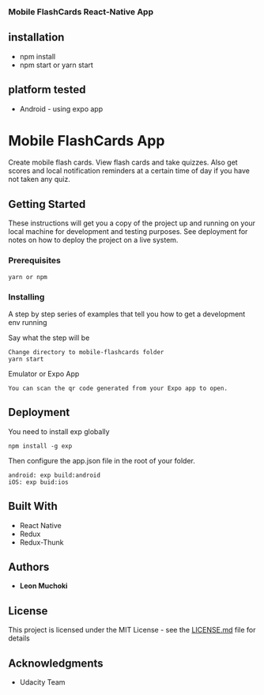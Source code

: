### Mobile FlashCards React-Native App

## installation 
- npm install
- npm start or yarn start

## platform tested
- Android - using expo app

# Mobile FlashCards App

Create mobile flash cards. View flash cards and take quizzes. Also get scores and local notification reminders at a certain time of day if you have not taken any quiz.

## Getting Started

These instructions will get you a copy of the project up and running on your local machine for development and testing purposes. See deployment for notes on how to deploy the project on a live system.

### Prerequisites


```
yarn or npm
```

### Installing

A step by step series of examples that tell you how to get a development env running

Say what the step will be

```
Change directory to mobile-flashcards folder
yarn start
```

Emulator or Expo App

```
You can scan the qr code generated from your Expo app to open. 
```


## Deployment

You need to install exp globally

```
npm install -g exp
```

Then configure the app.json file in the root of your folder.

```
android: exp build:android
iOS: exp buid:ios
```

## Built With

* React Native
* Redux
* Redux-Thunk


## Authors

* **Leon Muchoki** 


## License

This project is licensed under the MIT License - see the [LICENSE.md](LICENSE.md) file for details

## Acknowledgments

* Udacity Team
